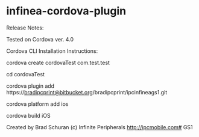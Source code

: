 infinea-cordova-plugin
========================

Release Notes:

Tested on Cordova ver. 4.0

Cordova CLI Installation Instructions:

cordova create cordovaTest com.test.test

cd cordovaTest

cordova plugin add https://bradipcprint@bitbucket.org/bradipcprint/ipcinfineags1.git

cordova platform add ios

cordova build iOS 


Created by Brad Schuran
(c) Infinite Peripherals
http://ipcmobile.com# GS1
